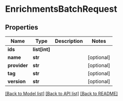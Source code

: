 # EnrichmentsBatchRequest

## Properties
Name | Type | Description | Notes
------------ | ------------- | ------------- | -------------
**ids** | **list[int]** |  | 
**name** | **str** |  | [optional] 
**provider** | **str** |  | [optional] 
**tag** | **str** |  | [optional] 
**version** | **str** |  | [optional] 

[[Back to Model list]](../README.md#documentation-for-models) [[Back to API list]](../README.md#documentation-for-api-endpoints) [[Back to README]](../README.md)

